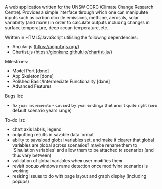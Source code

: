 A web application written for the UNSW CCRC (Climate Change Research Centre). Provides a simple interface through which one can manipulate inputs such as carbon dioxide emissions, methane, aerosols, solar variability (and more!) in order to calculate outputs including changes in surface temperature, deep ocean temperature, etc.

Written in HTML5/JavaScript utilising the following dependencies:
- Angular.js (https://angularjs.org/)
- Chartist.js (https://gionkunz.github.io/chartist-js/)

Milestones:
- Model Port [done]
- App Skeleton [done]
- Polished Basic/Intermediate Functionality [done]
- Advanced Features

Bugs list:
- fix year increments - caused by year endings that aren't quite right (see default scenario years range)

To-do list:
- chart axis labels, legend
- outputting results in savable data format
- ability to save/load global variables set, and make it clearer that global variables are global across scenarios? maybe rename them to 'Simulation variables' and allow them to be attached to scenarios (and thus vary between)
- validation of global variables when user modifies them
- revisit popup windows name detection once modifying scenarios is working
- resizing issues to do with page layout and graph display (including popups)
